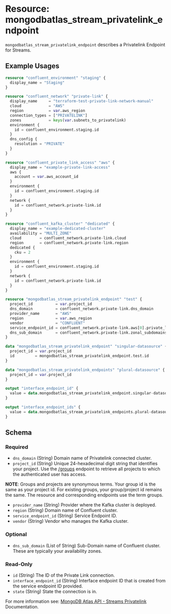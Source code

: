 # Resource: mongodbatlas_stream_privatelink_endpoint

`mongodbatlas_stream_privatelink_endpoint` describes a Privatelink Endpoint for Streams.

## Example Usages
```terraform
resource "confluent_environment" "staging" {
  display_name = "Staging"
}

resource "confluent_network" "private-link" {
  display_name     = "terraform-test-private-link-network-manual"
  cloud            = "AWS"
  region           = var.aws_region
  connection_types = ["PRIVATELINK"]
  zones            = keys(var.subnets_to_privatelink)
  environment {
    id = confluent_environment.staging.id
  }
  dns_config {
    resolution = "PRIVATE"
  }
}

resource "confluent_private_link_access" "aws" {
  display_name = "example-private-link-access"
  aws {
    account = var.aws_account_id
  }
  environment {
    id = confluent_environment.staging.id
  }
  network {
    id = confluent_network.private-link.id
  }
}

resource "confluent_kafka_cluster" "dedicated" {
  display_name = "example-dedicated-cluster"
  availability = "MULTI_ZONE"
  cloud        = confluent_network.private-link.cloud
  region       = confluent_network.private-link.region
  dedicated {
    cku = 2
  }
  environment {
    id = confluent_environment.staging.id
  }
  network {
    id = confluent_network.private-link.id
  }
}

resource "mongodbatlas_stream_privatelink_endpoint" "test" {
  project_id          = var.project_id
  dns_domain          = confluent_network.private-link.dns_domain
  provider_name       = "AWS"
  region              = var.aws_region
  vendor              = "CONFLUENT"
  service_endpoint_id = confluent_network.private-link.aws[0].private_link_endpoint_service
  dns_sub_domain      = confluent_network.private-link.zonal_subdomains
}

data "mongodbatlas_stream_privatelink_endpoint" "singular-datasource" {
  project_id = var.project_id
  id         = mongodbatlas_stream_privatelink_endpoint.test.id
}

data "mongodbatlas_stream_privatelink_endpoints" "plural-datasource" {
  project_id = var.project_id
}

output "interface_endpoint_id" {
  value = data.mongodbatlas_stream_privatelink_endpoint.singular-datasource.interface_endpoint_id
}

output "interface_endpoint_ids" {
  value = data.mongodbatlas_stream_privatelink_endpoints.plural-datasource.results[*].interface_endpoint_id
}
```

<!-- schema generated by tfplugindocs -->
## Schema

### Required

- `dns_domain` (String) Domain name of Privatelink connected cluster.
- `project_id` (String) Unique 24-hexadecimal digit string that identifies your project. Use the [/groups](#tag/Projects/operation/listProjects) endpoint to retrieve all projects to which the authenticated user has access.

**NOTE**: Groups and projects are synonymous terms. Your group id is the same as your project id. For existing groups, your group/project id remains the same. The resource and corresponding endpoints use the term groups.
- `provider_name` (String) Provider where the Kafka cluster is deployed.
- `region` (String) Domain name of Confluent cluster.
- `service_endpoint_id` (String) Service Endpoint ID.
- `vendor` (String) Vendor who manages the Kafka cluster.

### Optional

- `dns_sub_domain` (List of String) Sub-Domain name of Confluent cluster. These are typically your availability zones.

### Read-Only

- `id` (String) The ID of the Private Link connection.
- `interface_endpoint_id` (String) Interface endpoint ID that is created from the service endpoint ID provided.
- `state` (String) State the connection is in.

For more information see: [MongoDB Atlas API - Streams Privatelink](https://www.mongodb.com/docs/atlas/reference/api-resources-spec/v2/#tag/Streams/operation/createPrivateLinkConnection) Documentation.
